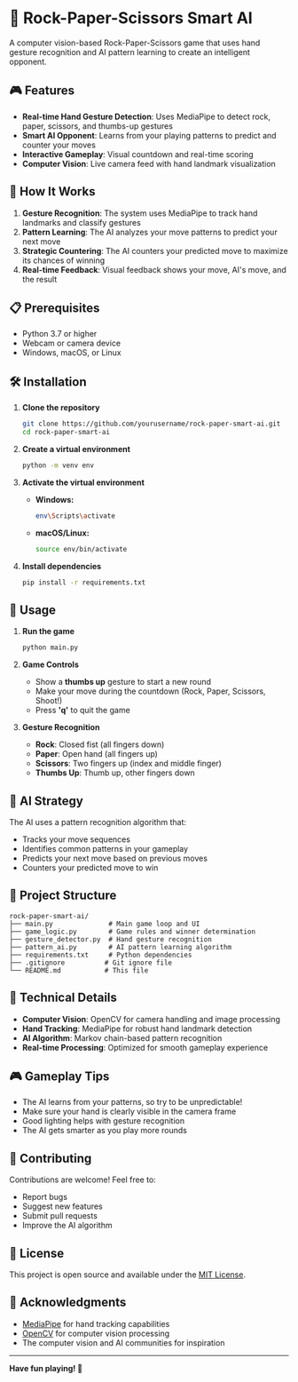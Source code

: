 # 🤖 Rock-Paper-Scissors Smart AI

A computer vision-based Rock-Paper-Scissors game that uses hand gesture recognition and AI pattern learning to create an intelligent opponent.

## 🎮 Features

- **Real-time Hand Gesture Detection**: Uses MediaPipe to detect rock, paper, scissors, and thumbs-up gestures
- **Smart AI Opponent**: Learns from your playing patterns to predict and counter your moves
- **Interactive Gameplay**: Visual countdown and real-time scoring
- **Computer Vision**: Live camera feed with hand landmark visualization

## 🚀 How It Works

1. **Gesture Recognition**: The system uses MediaPipe to track hand landmarks and classify gestures
2. **Pattern Learning**: The AI analyzes your move patterns to predict your next move
3. **Strategic Countering**: The AI counters your predicted move to maximize its chances of winning
4. **Real-time Feedback**: Visual feedback shows your move, AI's move, and the result

## 📋 Prerequisites

- Python 3.7 or higher
- Webcam or camera device
- Windows, macOS, or Linux

## 🛠️ Installation

1. **Clone the repository**
   ```bash
   git clone https://github.com/yourusername/rock-paper-smart-ai.git
   cd rock-paper-smart-ai
   ```

2. **Create a virtual environment**
   ```bash
   python -m venv env
   ```

3. **Activate the virtual environment**
   - **Windows:**
     ```bash
     env\Scripts\activate
     ```
   - **macOS/Linux:**
     ```bash
     source env/bin/activate
     ```

4. **Install dependencies**
   ```bash
   pip install -r requirements.txt
   ```

## 🎯 Usage

1. **Run the game**
   ```bash
   python main.py
   ```

2. **Game Controls**
   - Show a **thumbs up** gesture to start a new round
   - Make your move during the countdown (Rock, Paper, Scissors, Shoot!)
   - Press **'q'** to quit the game

3. **Gesture Recognition**
   - **Rock**: Closed fist (all fingers down)
   - **Paper**: Open hand (all fingers up)
   - **Scissors**: Two fingers up (index and middle finger)
   - **Thumbs Up**: Thumb up, other fingers down

## 🧠 AI Strategy

The AI uses a pattern recognition algorithm that:
- Tracks your move sequences
- Identifies common patterns in your gameplay
- Predicts your next move based on previous moves
- Counters your predicted move to win

## 📁 Project Structure

```
rock-paper-smart-ai/
├── main.py              # Main game loop and UI
├── game_logic.py        # Game rules and winner determination
├── gesture_detector.py  # Hand gesture recognition
├── pattern_ai.py        # AI pattern learning algorithm
├── requirements.txt     # Python dependencies
├── .gitignore          # Git ignore file
└── README.md           # This file
```

## 🔧 Technical Details

- **Computer Vision**: OpenCV for camera handling and image processing
- **Hand Tracking**: MediaPipe for robust hand landmark detection
- **AI Algorithm**: Markov chain-based pattern recognition
- **Real-time Processing**: Optimized for smooth gameplay experience

## 🎮 Gameplay Tips

- The AI learns from your patterns, so try to be unpredictable!
- Make sure your hand is clearly visible in the camera frame
- Good lighting helps with gesture recognition
- The AI gets smarter as you play more rounds

## 🤝 Contributing

Contributions are welcome! Feel free to:
- Report bugs
- Suggest new features
- Submit pull requests
- Improve the AI algorithm

## 📄 License

This project is open source and available under the [MIT License](LICENSE).

## 🙏 Acknowledgments

- [MediaPipe](https://mediapipe.dev/) for hand tracking capabilities
- [OpenCV](https://opencv.org/) for computer vision processing
- The computer vision and AI communities for inspiration

---

**Have fun playing! 🎉**
